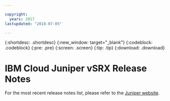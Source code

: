 ```yaml
---

copyright:
  years: 2017
lastupdated: "2018-07-05"

---
```


{:shortdesc: .shortdesc}
{:new_window: target="_blank"}
{:codeblock: .codeblock}
{:pre: .pre}
{:screen: .screen}
{:tip: .tip}
{:download: .download}

# IBM Cloud Juniper vSRX Release Notes 
For the most recent release notes list, please refer to the [Juniper website](https://www.juniper.net/support/downloads/?p=vsrx#docs).